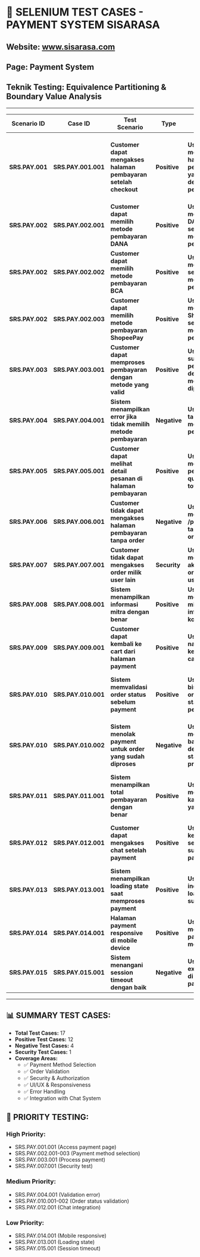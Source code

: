 # 🧪 **SELENIUM TEST CASES - PAYMENT SYSTEM SISARASA**

## **Website: www.sisarasa.com**
## **Page: Payment System**
## **Teknik Testing: Equivalence Partitioning & Boundary Value Analysis**

---

| **Scenario ID** | **Case ID** | **Test Scenario** | **Type** | **Test Case** | **Pre Condition** | **Steps** | **Steps Description** | **Expected Result** | **Status (Pass/Fail)** | **Evidence** |
|-----------------|-------------|-------------------|----------|---------------|-------------------|-----------|----------------------|-------------------|------------------------|--------------|
| **SRS.PAY.001** | **SRS.PAY.001.001** | **Customer dapat mengakses halaman pembayaran setelah checkout** | **Positive** | **User dapat melihat halaman pembayaran yang berisi detail pesanan** | **User login dan sudah melakukan checkout** | **1** | **Klik tombol "Checkout" pada halaman cart** | **Sistem menampilkan halaman pembayaran dengan detail pesanan, total harga, dan pilihan metode pembayaran** | **Pass** | **Screenshot halaman payment** |
| **SRS.PAY.002** | **SRS.PAY.002.001** | **Customer dapat memilih metode pembayaran DANA** | **Positive** | **User dapat memilih DANA sebagai metode pembayaran** | **User berada di halaman payment** | **1** | **Pilih radio button "DANA"** | **Radio button DANA terseleksi dan menampilkan informasi pembayaran DANA** | **Pass** | **Screenshot pilihan DANA** |
| **SRS.PAY.002** | **SRS.PAY.002.002** | **Customer dapat memilih metode pembayaran BCA** | **Positive** | **User dapat memilih BCA sebagai metode pembayaran** | **User berada di halaman payment** | **1** | **Pilih radio button "BCA"** | **Radio button BCA terseleksi dan menampilkan informasi rekening BCA** | **Pass** | **Screenshot pilihan BCA** |
| **SRS.PAY.002** | **SRS.PAY.002.003** | **Customer dapat memilih metode pembayaran ShopeePay** | **Positive** | **User dapat memilih ShopeePay sebagai metode pembayaran** | **User berada di halaman payment** | **1** | **Pilih radio button "ShopeePay"** | **Radio button ShopeePay terseleksi dan menampilkan informasi ShopeePay** | **Pass** | **Screenshot pilihan ShopeePay** |
| **SRS.PAY.003** | **SRS.PAY.003.001** | **Customer dapat memproses pembayaran dengan metode yang valid** | **Positive** | **User dapat submit pembayaran dengan metode yang dipilih** | **User sudah memilih metode pembayaran** | **1** | **Klik tombol "Kirim Bukti Pembayaran"** | **Sistem memproses pembayaran dan redirect ke halaman chat dengan mitra** | **Pass** | **Screenshot redirect ke chat** |
| **SRS.PAY.004** | **SRS.PAY.004.001** | **Sistem menampilkan error jika tidak memilih metode pembayaran** | **Negative** | **User submit tanpa memilih metode pembayaran** | **User berada di halaman payment** | **1** | **Klik tombol "Kirim Bukti Pembayaran" tanpa memilih metode** | **Sistem menampilkan pesan error "Please select a payment method"** | **Pass** | **Screenshot error message** |
| **SRS.PAY.005** | **SRS.PAY.005.001** | **Customer dapat melihat detail pesanan di halaman pembayaran** | **Positive** | **User dapat melihat item pesanan, quantity, dan total harga** | **User sudah checkout dan ada order** | **1** | **Scroll ke bagian "Detail Pesanan"** | **Sistem menampilkan daftar item, quantity, harga per item, dan total pembayaran** | **Pass** | **Screenshot detail pesanan** |
| **SRS.PAY.006** | **SRS.PAY.006.001** | **Customer tidak dapat mengakses halaman pembayaran tanpa order** | **Negative** | **User mengakses /payment tanpa order_id** | **User login tapi tidak ada order aktif** | **1** | **Akses URL /payment langsung** | **Sistem menampilkan halaman kosong atau redirect ke menu** | **Pass** | **Screenshot halaman kosong** |
| **SRS.PAY.007** | **SRS.PAY.007.001** | **Customer tidak dapat mengakses order milik user lain** | **Security** | **User mencoba akses order_id milik user lain** | **User login sebagai customer A** | **1** | **Akses /payment?order_id=[order_milik_user_B]** | **Sistem menampilkan error 403 Forbidden** | **Pass** | **Screenshot error 403** |
| **SRS.PAY.008** | **SRS.PAY.008.001** | **Sistem menampilkan informasi mitra dengan benar** | **Positive** | **User dapat melihat nama mitra dan informasi kontak** | **User di halaman payment dengan order valid** | **1** | **Lihat bagian "Informasi Mitra"** | **Sistem menampilkan nama mitra, foto, dan informasi kontak** | **Pass** | **Screenshot info mitra** |
| **SRS.PAY.009** | **SRS.PAY.009.001** | **Customer dapat kembali ke cart dari halaman payment** | **Positive** | **User dapat navigasi kembali ke cart** | **User berada di halaman payment** | **1** | **Klik tombol "Kembali ke Cart" atau browser back** | **Sistem menampilkan halaman cart dengan item yang sama** | **Pass** | **Screenshot kembali ke cart** |
| **SRS.PAY.010** | **SRS.PAY.010.001** | **Sistem memvalidasi order status sebelum payment** | **Positive** | **User hanya bisa bayar order dengan status pending** | **User memiliki order dengan status pending** | **1** | **Akses halaman payment untuk order tersebut** | **Sistem mengizinkan akses dan menampilkan form pembayaran** | **Pass** | **Screenshot form payment** |
| **SRS.PAY.010** | **SRS.PAY.010.002** | **Sistem menolak payment untuk order yang sudah diproses** | **Negative** | **User mencoba bayar order dengan status processing** | **User memiliki order dengan status processing** | **1** | **Akses halaman payment untuk order tersebut** | **Sistem menampilkan pesan "Order sudah diproses" dan tidak menampilkan form payment** | **Pass** | **Screenshot pesan error** |
| **SRS.PAY.011** | **SRS.PAY.011.001** | **Sistem menampilkan total pembayaran dengan benar** | **Positive** | **User dapat melihat kalkulasi total yang akurat** | **User memiliki order dengan multiple items** | **1** | **Lihat bagian "Total Pembayaran"** | **Sistem menampilkan subtotal, biaya layanan (jika ada), dan total akhir dengan benar** | **Pass** | **Screenshot total payment** |
| **SRS.PAY.012** | **SRS.PAY.012.001** | **Customer dapat mengakses chat setelah payment** | **Positive** | **User redirect ke chat setelah submit payment** | **User sudah submit payment dengan metode valid** | **1** | **Tunggu redirect setelah submit payment** | **Sistem redirect ke /chatify/{mitra_id}?order_id={order_id}** | **Pass** | **Screenshot chat page** |
| **SRS.PAY.013** | **SRS.PAY.013.001** | **Sistem menampilkan loading state saat memproses payment** | **Positive** | **User melihat indikator loading saat submit** | **User sudah pilih metode dan klik submit** | **1** | **Observe tombol submit setelah diklik** | **Tombol menampilkan loading spinner atau disabled state** | **Pass** | **Screenshot loading state** |
| **SRS.PAY.014** | **SRS.PAY.014.001** | **Halaman payment responsive di mobile device** | **Positive** | **User dapat menggunakan payment di mobile** | **User akses dari mobile browser** | **1** | **Akses halaman payment dari mobile** | **Layout responsive, tombol mudah diklik, text readable** | **Pass** | **Screenshot mobile view** |
| **SRS.PAY.015** | **SRS.PAY.015.001** | **Sistem menangani session timeout dengan baik** | **Negative** | **User session expired saat di halaman payment** | **User idle di halaman payment > session timeout** | **1** | **Tunggu hingga session expired, lalu coba submit** | **Sistem redirect ke login page dengan pesan session expired** | **Pass** | **Screenshot redirect login** |

---

## **📊 SUMMARY TEST CASES:**

- **Total Test Cases:** 17
- **Positive Test Cases:** 12
- **Negative Test Cases:** 4  
- **Security Test Cases:** 1
- **Coverage Areas:**
  - ✅ Payment Method Selection
  - ✅ Order Validation
  - ✅ Security & Authorization
  - ✅ UI/UX & Responsiveness
  - ✅ Error Handling
  - ✅ Integration with Chat System

## **🎯 PRIORITY TESTING:**

### **High Priority:**
- SRS.PAY.001.001 (Access payment page)
- SRS.PAY.002.001-003 (Payment method selection)
- SRS.PAY.003.001 (Process payment)
- SRS.PAY.007.001 (Security test)

### **Medium Priority:**
- SRS.PAY.004.001 (Validation error)
- SRS.PAY.010.001-002 (Order status validation)
- SRS.PAY.012.001 (Chat integration)

### **Low Priority:**
- SRS.PAY.014.001 (Mobile responsive)
- SRS.PAY.013.001 (Loading state)
- SRS.PAY.015.001 (Session timeout)
